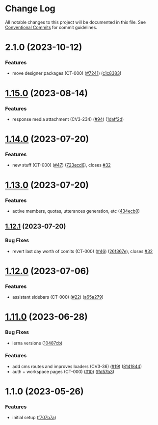 # Change Log

All notable changes to this project will be documented in this file.
See [Conventional Commits](https://conventionalcommits.org) for commit guidelines.

# 2.1.0 (2023-10-12)

### Features

* move designer packages (CT-000) ([#7241](https://github.com/voiceflow/creator-app/issues/7241)) ([c1c8383](https://github.com/voiceflow/creator-app/commit/c1c838399169f2e5a8163d9d5d01d377c3a86264))

# [1.15.0](https://github.com/voiceflow/frontend/compare/@voiceflow-meta/jest-config@1.14.0...@voiceflow-meta/jest-config@1.15.0) (2023-08-14)

### Features

* response media attachment (CV3-234) ([#94](https://github.com/voiceflow/frontend/issues/94)) ([1daff2d](https://github.com/voiceflow/frontend/commit/1daff2de081e11ce218a43e2ad124e3b38c7da2d))

# [1.14.0](https://github.com/voiceflow/frontend/compare/@voiceflow-meta/jest-config@1.12.1...@voiceflow-meta/jest-config@1.14.0) (2023-07-20)

### Features

* new stuff (CT-000) ([#47](https://github.com/voiceflow/frontend/issues/47)) ([723ecd6](https://github.com/voiceflow/frontend/commit/723ecd688833af5a3af549c68b1a949c1f733db1)), closes [#32](https://github.com/voiceflow/frontend/issues/32)

# [1.13.0](https://github.com/voiceflow/frontend/compare/@voiceflow-meta/jest-config@1.12.0...@voiceflow-meta/jest-config@1.13.0) (2023-07-20)

### Features

* active members, quotas, utterances generation, etc ([434ecb0](https://github.com/voiceflow/frontend/commit/434ecb05818743a37d566a2c91e5961a611648b4))

## [1.12.1](https://github.com/voiceflow/frontend/compare/@voiceflow-meta/jest-config@1.13.0...@voiceflow-meta/jest-config@1.12.1) (2023-07-20)

### Bug Fixes

* revert last day worth of comits (CT-000) ([#46](https://github.com/voiceflow/frontend/issues/46)) ([26f367e](https://github.com/voiceflow/frontend/commit/26f367e8f66e5d59de3e0d23f80bb40b6d2a6b05)), closes [#32](https://github.com/voiceflow/frontend/issues/32)

# [1.12.0](https://github.com/voiceflow/frontend/compare/@voiceflow-meta/jest-config@1.11.0...@voiceflow-meta/jest-config@1.12.0) (2023-07-06)

### Features

* assistant sidebars (CT-000) ([#22](https://github.com/voiceflow/frontend/issues/22)) ([a65a279](https://github.com/voiceflow/frontend/commit/a65a2798c58a57d28041fb5efd2cabe9a38d022b))

# [1.11.0](https://github.com/voiceflow/frontend/compare/@voiceflow-meta/jest-config@1.1.0...@voiceflow-meta/jest-config@1.11.0) (2023-06-28)

### Bug Fixes

* lerna versions ([10487cb](https://github.com/voiceflow/frontend/commit/10487cb152375530112422220996c1b879d84684))

### Features

* add cms routes and improves loaders (CV3-36) ([#19](https://github.com/voiceflow/frontend/issues/19)) ([8141844](https://github.com/voiceflow/frontend/commit/81418447e07ee16873945b3515b9083e961d18a8))
* auth + workspace pages (CT-000) ([#10](https://github.com/voiceflow/frontend/issues/10)) ([ffd57b3](https://github.com/voiceflow/frontend/commit/ffd57b321a0aa4c06a503126e3f85429cbdf7268))

# 1.1.0 (2023-05-26)

### Features

* initial setup ([f707b7a](https://github.com/voiceflow/frontend/commit/f707b7a1e4dd1e3856248638e196f3b0286b8c4b))
